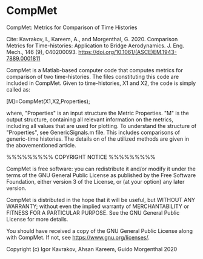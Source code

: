 # CompMet
CompMet: Metrics for Comparison of Time Histories

Cite:
Kavrakov, I., Kareem, A., and Morgenthal, G. 2020. Comparison Metrics for Time-histories: Application to Bridge Aerodynamics. J. Eng. Mech., 146 (9), 040200093. https://doi.org/10.1061/(ASCE)EM.1943-7889.0001811

CompMet is a Matlab-based computer code that computes metrics for comparison of two time-histories.
The files constituting this code are included in CompMet.
Given to time-histories, X1 and X2, the code is simply called as:

[M]=CompMet(X1,X2,Properties);

where, "Properties" is an input structure the Metric Properties.
"M" is the output structure, containing all relevant information on the metrics, including all values that are used for plotting.
To understand the structure of "Properties", see GenericSignals.m file. This includes comparisons of generic-time histories. The details on of the utilized methods are given in the abovementioned article.

%%%%%%%%% COPYRIGHT NOTICE %%%%%%%%% 

CompMet is free software: you can redistribute it and/or modify
it under the terms of the GNU General Public License as published by
the Free Software Foundation, either version 3 of the License, or
(at your option) any later version.

CompMet is distributed in the hope that it will be useful,
but WITHOUT ANY WARRANTY; without even the implied warranty of
MERCHANTABILITY or FITNESS FOR A PARTICULAR PURPOSE.  See the
GNU General Public License for more details.

You should have received a copy of the GNU General Public License
along with CompMet.  If not, see <https://www.gnu.org/licenses/>.
    
Copyright (c) Igor Kavrakov, Ahsan Kareem, Guido Morgenthal 2020
